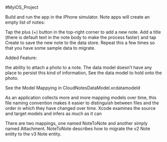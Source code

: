 #MyiOS_Project

Build and run the app in the iPhone simulator. Note apps will create an empty list of notes:


Tap the plus (+) button in the top-right corner to add a new note. Add a title (there is default text in the note body to make the process faster) and tap Create to save the new note to the data store. Repeat this a few times so that you have some sample data to migrate.

Added Feature:

the ability to attach a photo to a note. The data model doesn’t have any place to persist this kind of information, See the data model to hold onto the photo. 


See the Model Mappying in CloudNotesDataModel.xcdatamodeld

As an application collects more and more mapping models over time, this file 
naming convention makes it easier to distinguish between files and the order in which they have changed over time.
Xcode examines the source and target models and infers as much as it can

There are two mappings, one named NoteToNote and another simply named Attachment. 
NoteToNote describes how to migrate the v2 Note entity to the v3 Note entity.